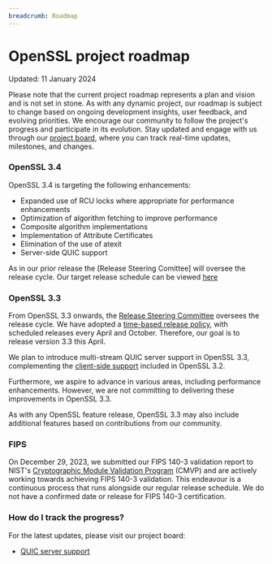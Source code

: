 ```yaml
---
breadcrumb: Roadmap
---
```

# OpenSSL project roadmap

Updated: 11 January 2024

Please note that the current project roadmap represents a plan and vision and is
not set in stone. As with any dynamic project, our roadmap is subject to change
based on ongoing development insights, user feedback, and evolving priorities.
We encourage our community to follow the project's progress and participate in
its evolution. Stay updated and engage with us through our [project board],
where you can track real-time updates, milestones, and changes.

### OpenSSL 3.4
OpenSSL 3.4 is targeting the following enhancements:
* Expanded use of RCU locks where appropriate for performance enhancements
* Optimization of algorithm fetching to improve performance
* Composite algorithm implementations
* Implementation of Attribute Certificates
* Elimination of the use of atexit
* Server-side QUIC support 

As in our prior release the [Release Steering Comittee] will oversee the release
cycle.  Our target release schedule can be viewed [here](https://github.com/orgs/openssl/projects/11/views/23)


### OpenSSL 3.3

From OpenSSL 3.3 onwards, the [Release Steering Committee] oversees the release
cycle. We have adopted a [time-based release policy], with scheduled releases
every April and October. Therefore, our goal is to release version 3.3 this
April.

We plan to introduce multi-stream QUIC server support in OpenSSL 3.3,
complementing the [client-side support] included in OpenSSL 3.2.

Furthermore, we aspire to advance in various areas, including performance
enhancements. However, we are not committing to delivering these improvements in
OpenSSL 3.3.

As with any OpenSSL feature release, OpenSSL 3.3 may also include additional
features based on contributions from our community.

### FIPS

On December 29, 2023, we submitted our FIPS 140-3 validation report to NIST's
[Cryptographic Module Validation Program] (CMVP) and are actively working
towards achieving FIPS 140-3 validation. This endeavour is a continuous process
that runs alongside our regular release schedule. We do not have a confirmed
date or release for FIPS 140-3 certification.

### How do I track the progress?

For the latest updates, please visit our project board:
- [QUIC server support](https://github.com/orgs/openssl/projects/2/views/31?pane=issue&itemId=31713456)


[project board]:https://github.com/orgs/openssl/projects/2/views/28
[Release Steering Committee]:https://www.openssl.org/policies/general/release-policy.html#fn2
[time-based release policy]:https://www.openssl.org/policies/general/release-policy.html
[client-side support]:https://github.com/openssl/openssl/blob/openssl-3.2/README-QUIC.md
[Cryptographic Module Validation Program]:https://csrc.nist.gov/projects/cryptographic-module-validation-program
